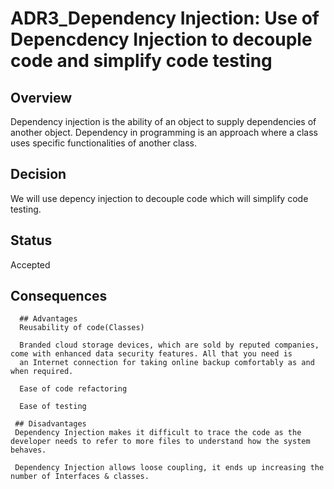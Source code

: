 # ADR3_Dependency Injection: Use of Depencdency Injection to decouple code and simplify code testing

## Overview
Dependency injection is the ability of an object to supply dependencies of another object.
Dependency in programming is an approach where a class uses specific functionalities of another class.

## Decision
We will use depency injection to decouple code which will simplify code testing.


## Status
Accepted

## Consequences

      ## Advantages
      Reusability of code(Classes)
     
      Branded cloud storage devices, which are sold by reputed companies, come with enhanced data security features. All that you need is
      an Internet connection for taking online backup comfortably as and when required.

      Ease of code refactoring

      Ease of testing

     ## Disadvantages
     Dependency Injection makes it difficult to trace the code as the developer needs to refer to more files to understand how the system behaves.

     Dependency Injection allows loose coupling, it ends up increasing the number of Interfaces & classes.
     